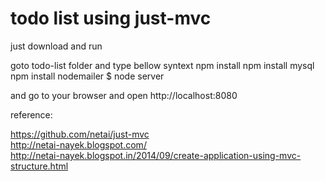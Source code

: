 todo list using just-mvc
=======================
just download and run

goto todo-list folder and type bellow syntext
npm install 
npm install mysql
npm install nodemailer
$ node server

and go to your browser and open http://localhost:8080

reference:

https://github.com/netai/just-mvc<br/>
http://netai-nayek.blogspot.com/<br/>
http://netai-nayek.blogspot.in/2014/09/create-application-using-mvc-structure.html
